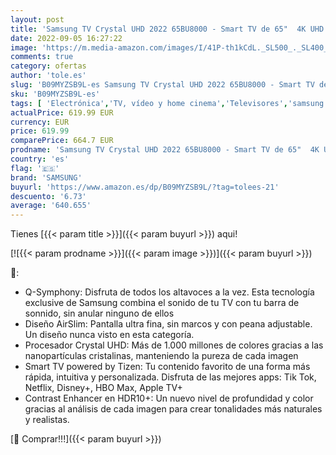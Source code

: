 ```yaml
---
layout: post
title: 'Samsung TV Crystal UHD 2022 65BU8000 - Smart TV de 65"  4K UHD  Procesador Crystal UHD  Contast Enhancer con HDR10+  Q-Symphony y Alexa integrada.'
date: 2022-09-05 16:27:22
image: 'https://m.media-amazon.com/images/I/41P-th1kCdL._SL500_._SL400_.jpg'
comments: true
category: ofertas
author: 'tole.es'
slug: 'B09MYZSB9L-es Samsung TV Crystal UHD 2022 65BU8000 - Smart TV de 65" 4K...'
sku: 'B09MYZSB9L-es'
tags: [ 'Electrónica','TV, vídeo y home cinema','Televisores','samsung','smart','tv','🇪🇸', ]
actualPrice: 619.99 EUR
currency: EUR
price: 619.99
comparePrice: 664.7 EUR
prodname: 'Samsung TV Crystal UHD 2022 65BU8000 - Smart TV de 65"  4K UHD  Procesador Crystal UHD  Contast Enhancer con HDR10+  Q-Symphony y Alexa integrada.'
country: 'es'
flag: '🇪🇸'
brand: 'SAMSUNG'
buyurl: 'https://www.amazon.es/dp/B09MYZSB9L/?tag=tolees-21'
descuento: '6.73'
average: '640.655'
---
```


Tienes [{{< param title >}}]({{< param buyurl >}}) aqui!

[![{{< param prodname >}}]({{< param image >}})]({{< param buyurl >}})

🔎:

- Q-Symphony: Disfruta de todos los altavoces a la vez. Esta tecnología exclusive de Samsung combina el sonido de tu TV con tu barra de sonnido, sin anular ninguno de ellos
- Diseño AirSlim: Pantalla ultra fina, sin marcos y con peana adjustable. Un diseño nunca visto en esta categoría.
- Procesador Crystal UHD: Más de 1.000 millones de colores gracias a las nanopartículas cristalinas, manteniendo la pureza de cada imagen
- Smart TV powered by Tizen: Tu contenido favorito de una forma más rápida, intuitiva y personalizada. Disfruta de las mejores apps: Tik Tok, Netflix, Disney+, HBO Max, Apple TV+
- Contrast Enhancer en HDR10+: Un nuevo nivel de profundidad y color gracias al análisis de cada imagen para crear tonalidades más naturales y realistas.

[🛒 Comprar!!!]({{< param buyurl >}})
